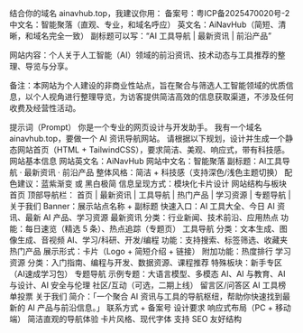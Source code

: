 结合你的域名 ainavhub.top，我建议你用：
备案号：粤ICP备2025470020号-2
中文名：智能聚落（直观、专业，和域名呼应）
英文名：AiNavHub（简短、清晰，和域名完全一致）
副标题可以写：“AI 工具导航 | 最新资讯 | 前沿产品”

网站内容：个人关于人工智能（AI）领域的前沿资讯、技术动态与工具推荐的整理、导览与分享。

备注：本网站为个人建设的非商业性站点，旨在聚合与筛选人工智能领域的优质信息，以个人视角进行整理导览，为访客提供简洁高效的信息获取渠道，不涉及任何收费及经营性活动。



提示词（Prompt）
你是一个专业的网页设计与开发助手。
我有一个域名 ainavhub.top，要做一个 AI 资讯导航网站。
请根据以下规划，设计并生成一个静态网站首页（HTML + TailwindCSS），要求简洁、美观、响应式，带有科技感。
网站基本信息
网站英文名：AiNavHub
网站中文名：智能聚落
副标题：AI工具导航 · 最新资讯 · 前沿产品
整体风格：简洁 + 科技感（支持深色/浅色主题切换）
配色建议：蓝紫渐变 或 黑白极简
信息呈现方式：模块化卡片设计
网站结构与板块
首页
顶部导航栏： 首页 | 最新资讯 | 工具导航 | 热门产品 | 学习资源 | 专题导航 | 关于我们
Banner：展示站点名称 + 副标题
快速入口：AI 工具大全、今日 AI 资讯、最新 AI 产品、学习资源
最新资讯
分类：行业新闻、技术前沿、应用热点
功能：每日速览（精选 5 条）、热点追踪（专题页）
工具导航
分类：文本生成、图像生成、音视频 AI、学习/科研、开发/编程
功能：支持搜索、标签筛选、收藏夹
热门产品
展示形式：卡片（Logo + 简短介绍 + 链接）
附加功能：热度排行
学习资源
分类：入门指南、编程与开发、数据资源、课程推荐
特殊板块：新手专区（AI速成学习包）
专题导航
示例专题：大语言模型、多模态 AI、AI 与教育、AI 与设计、AI 安全与伦理
社区/互动（可选，二期上线）
留言区/问答区
AI 工具榜单投票
关于我们
简介：「一个聚合 AI 资讯与工具的导航枢纽，帮助你快速找到最新的 AI 产品与前沿信息。」
联系方式 + 备案号
设计要求
响应式布局（PC + 移动端）
简洁直观的导航体验
卡片风格、现代字体
支持 SEO 友好结构
